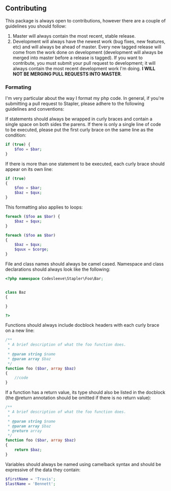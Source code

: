 ## Contributing
This package is always open to contributions, however there are a couple of guidelines you should follow:

1. Master will always contain the most recent, stable release.
2. Development will always have the newest work (bug fixes, new features, etc) and will always be ahead of master.  Every new tagged release will come from the work done on development (development will always be merged into master before a release is tagged).  If you want to contribute, you must submit your pull request to development; it will always contain the most recent development work I'm doing.  **I WILL NOT BE MERGING PULL REQUESTS INTO MASTER**.

### Formating
I'm very particular about the way I format my php code.  In general, if you're submitting a pull request to Stapler, please adhere to the following guidelines and conventions:

If statements should always be wrapped in curly braces and contain a single space on both sides the parens.  If there is only a single line of code to be executed, please put the first curly brace on the same line as the condition:

```php
if (true) {
	$foo = $bar;
}
```

If there is more than one statement to be executed, each curly brace should appear on its own line:
```php
if (true) 
{
	$foo = $bar;
	$baz = $qux;
}
```

This formatting also applies to loops:
```php
foreach ($foo as $bar) {
	$baz = $qux;
}

foreach ($foo as $bar)
{
	$baz = $qux;
	$quux = $corge;
}
```

File and class names should always be camel cased.  Namespace and class declarations should always look like the following:
```php
<?php namespace Codesleeve\Stapler\Foo\Bar;


class Baz
{

}

?>
```

Functions should always include docblock headers with each curly brace on a new line:
```php
/**
 * A brief description of what the foo function does.
 *
 * @param string $name
 * @param array $baz
 */
function foo ($bar, array $baz) 
{
	//code
}
```

If a function has a return value, its type should also be listed in the docblock (the @return annotation should be omitted if there is no return value):
```php
/**
 * A brief description of what the foo function does.
 *
 * @param string $name
 * @param array $baz
 * @return array
 */
function foo ($bar, array $baz) 
{
	return $baz;
}
```

Variables should always be named using camelback syntax and should be expressive of the data they contain:

```php
$firstName = 'Travis';
$lastName = 'Bennett';
```